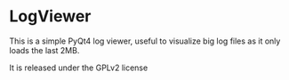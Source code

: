 # LogViewer
This is a simple PyQt4 log viewer, useful to visualize big log files
as it only loads the last 2MB.

It is released under the GPLv2 license

